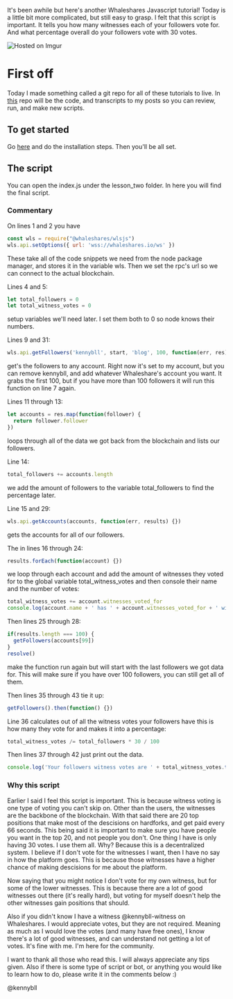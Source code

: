 It's been awhile but here's another Whaleshares Javascript tutorial! Today is a little bit more complicated, but still easy to grasp. I felt that this script is important. It tells you how many witnesses each of your followers vote for. And what percentage overall do your followers vote with 30 votes.

![Hosted on Imgur](https://i.imgur.com/2hwlkXt.png)

# First off
Today I made something called a git repo for all of these tutorials to live. In [this](https://github.com/polarityapp/wlsjs-tutorials) repo will be the code, and transcripts to my posts so you can review, run, and make new scripts.

## To get started
Go [here](https://github.com/polarityapp/wlsjs-tutorials/blob/master/README.md) and do the installation steps. Then you'll be all set.

## The script
You can open the index.js under the lesson_two folder. In here you will find the final script.

### Commentary
On lines 1 and 2 you have
```javascript
const wls = require("@whaleshares/wlsjs")
wls.api.setOptions({ url: 'wss://whaleshares.io/ws' })
```
These take all of the code snippets we need from the node package manager, and stores it in the variable wls. Then we set the rpc's url so we can connect to the actual blockchain.

Lines 4 and 5:
```javascript
let total_followers = 0
let total_witness_votes = 0
```
setup variables we'll need later. I set them both to 0 so node knows their numbers.

Lines 9 and 31:
```javascript
wls.api.getFollowers('kennybll', start, 'blog', 100, function(err, res) {})
```
get's the followers to any account. Right now it's set to my account, but you can remove kennybll, and add whatever Whaleshare's account you want. It grabs the first 100, but if you have more than 100 followers it will run this function on line 7 again.

Lines 11 through 13:
```javascript
let accounts = res.map(function(follower) {
  return follower.follower
})
```
loops through all of the data we got back from the blockchain and lists our followers.

Line 14:
```javascript
total_followers += accounts.length
```
we add the amount of followers to the variable total_followers to find the percentage later.

Line 15 and 29:
```javascript
wls.api.getAccounts(accounts, function(err, results) {})
```
gets the accounts for all of our followers.

The in lines 16 through 24:
```javascript
results.forEach(function(account) {})
```
we loop through each account and add the amount of witnesses they voted for to the global variable total_witness_votes and then console their name and the number of votes:
```javascript
total_witness_votes += account.witnesses_voted_for
console.log(account.name + ' has ' + account.witnesses_voted_for + ' witnesses that they voted for.')
```

Then lines 25 through 28:
```javascript
if(results.length === 100) {
  getFollowers(accounts[99])
}
resolve()
```
make the function run again but will start with the last followers we got data for. This will make sure if you have over 100 followers, you can still get all of them.

Then lines 35 through 43 tie it up:
```javascript
getFollowers().then(function() {})
```

Line 36 calculates out of all the witness votes your followers have this is how many they vote for and makes it into a percentage:
```javascript
total_witness_votes /= total_followers * 30 / 100
```

Then lines 37 through 42 just print out the data.
```javascript
console.log('Your followers witness votes are ' + total_witness_votes.toFixed() + '% full.')
```

### Why this script
Earlier I said I feel this script is important. This is because witness voting is one type of voting you can't skip on. Other than the users, the witnesses are the backbone of the blockchain. With that said there are 20 top positions that make most of the descisions on hardforks, and get paid every 66 seconds. This being said it is important to make sure you have people you want in the top 20, and not people you don't. One thing I have is only having 30 votes. I use them all. Why? Because this is a decentralized system. I believe if I don't vote for the witnesses I want, then I have no say in how the platform goes. This is because those witnesses have a higher chance of making descisions for me about the platform.

Now saying that you might notice I don't vote for my own witness, but for some of the lower witnesses. This is because there are a lot of good witnesses out there (it's really hard), but voting for myself doesn't help the other witnesses gain positions that should.

Also if you didn't know I have a witness @kennybll-witness on Whaleshares. I would appreciate votes, but they are not required. Meaning as much as I would love the votes (and many have free ones), I know there's a lot of good witnesses, and can understand not getting a lot of votes. It's fine with me. I'm here for the community.

I want to thank all those who read this. I will always appreciate any tips given. Also if there is some type of script or bot, or anything you would like to learn how to do, please write it in the comments below :)

@kennybll